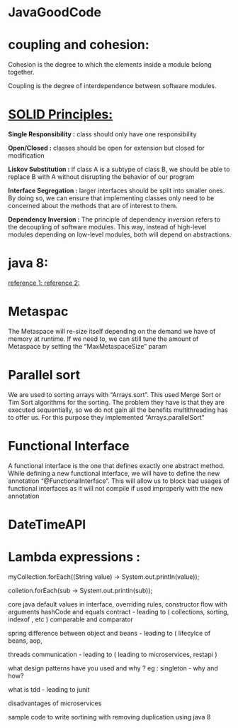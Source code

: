 # JavaGoodCode


<h1>coupling and cohesion: </h1>
<p>Cohesion is the degree to which the elements inside a module belong together.</p> 
<p>Coupling is the degree of interdependence between software modules.</p>

<h1><a href = "https://www.baeldung.com/solid-principles" target="_blank"> SOLID Principles: </a></h1>

<p><b>Single Responsibility :</b> class should only have one responsibility</p>
<p><b>Open/Closed :</b> classes should be open for extension but closed for modification</p>
<p><b>Liskov Substitution :</b> if class A is a subtype of class B, we should be able to replace B with A without disrupting the behavior of our program</p>
<p><b>Interface Segregation :</b>  larger interfaces should be split into smaller ones. By doing so, we can ensure that implementing classes only need to be concerned about the methods that are of interest to them.</p>
<p><b>Dependency Inversion :</b> The principle of dependency inversion refers to the decoupling of software modules. This way, instead of high-level modules depending on low-level modules, both will depend on abstractions.</p>

<h1>java 8: </h1>
<a href = "https://manifesto.co.uk/java-jdk-8-features/" target="_blank"> reference 1: </a>
<a href = "https://www.softwaretestinghelp.com/java/prominent-java-8-features/" target="_blank"> reference 2: </a>

<h1>Metaspac</h1>
</p>The Metaspace will re-size itself depending on the demand we have of memory at runtime. If we need to, we can still tune the amount of Metaspace by setting the “MaxMetaspaceSize” param</p>

<h1> Parallel sort</h1>
<p>
We are used to sorting arrays with “Arrays.sort”. This used Merge Sort or Tim Sort algorithms for the sorting. The problem they have is that they are executed sequentially, so we do not gain all the benefits multithreading has to offer us. For this purpose they implemented “Arrays.parallelSort”
</p>

<h1>Functional Interface </h1>
<p>
A functional interface is the one that defines exactly one abstract method. While defining a new functional interface, we will have to define the new annotation “@FunctionalInterface”. This will allow us to block bad usages of functional interfaces as it will not compile if used improperly with the new annotation
</p>

<h1>DateTimeAPI</h1>

<h1>Lambda expressions : </h1>
<p>myCollection.forEach((String value) -> System.out.println(value));</p>
<p>colletion.forEach(sub -> System.out.println(sub));  </p>



core java
default values in interface, overriding rules, constructor flow with arguments
hashCode and equals contract - leading to ( collections, sorting, indexof , etc ) 
comparable and comparator


spring
difference between object and beans - leading to ( lifecylce of beans, aop, 


threads communication - leading to ( leading to microservices, restapi )

what design patterns have you used and why ?
eg : singleton - why and how? 




what is tdd - leading to junit

disadvantages of microservices

sample code to write sortining with removing duplication using java 8
